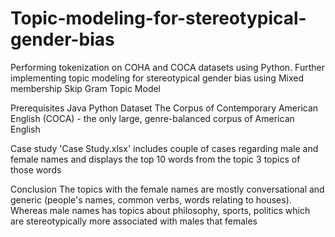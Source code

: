 # Topic-modeling-for-stereotypical-gender-bias
Performing tokenization on COHA and COCA datasets using Python. Further implementing topic modeling for stereotypical gender bias using Mixed membership Skip Gram Topic Model

Prerequisites
Java
Python
Dataset
The Corpus of Contemporary American English (COCA) - the only large, genre-balanced corpus of American English

Case study
'Case Study.xlsx' includes couple of cases regarding male and female names and displays the top 10 words from the topic 3 topics of those words

Conclusion
The topics with the female names are mostly conversational and generic (people's names, common verbs, words relating to houses). Whereas male names has topics about philosophy, sports, politics which are stereotypically more associated with males that females
